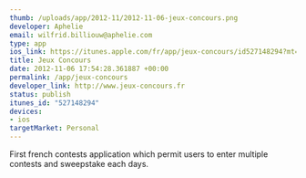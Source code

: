 ```yaml
--- 
thumb: /uploads/app/2012-11/2012-11-06-jeux-concours.png
developer: Aphelie
email: wilfrid.billiouw@aphelie.com
type: app
ios_link: https://itunes.apple.com/fr/app/jeux-concours/id527148294?mt=8&uo=4
title: Jeux Concours
date: 2012-11-06 17:54:28.361887 +00:00
permalink: /app/jeux-concours
developer_link: http://www.jeux-concours.fr
status: publish
itunes_id: "527148294"
devices: 
- ios
targetMarket: Personal
---
```


First french contests application which permit users to enter multiple contests and sweepstake each days.
